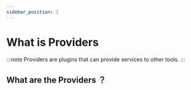 ```yaml
---
sidebar_position: 1
---
```


# What is Providers

:::note
  Providers are plugins that can provide services to other tools.
:::


## What are the Providers ？


